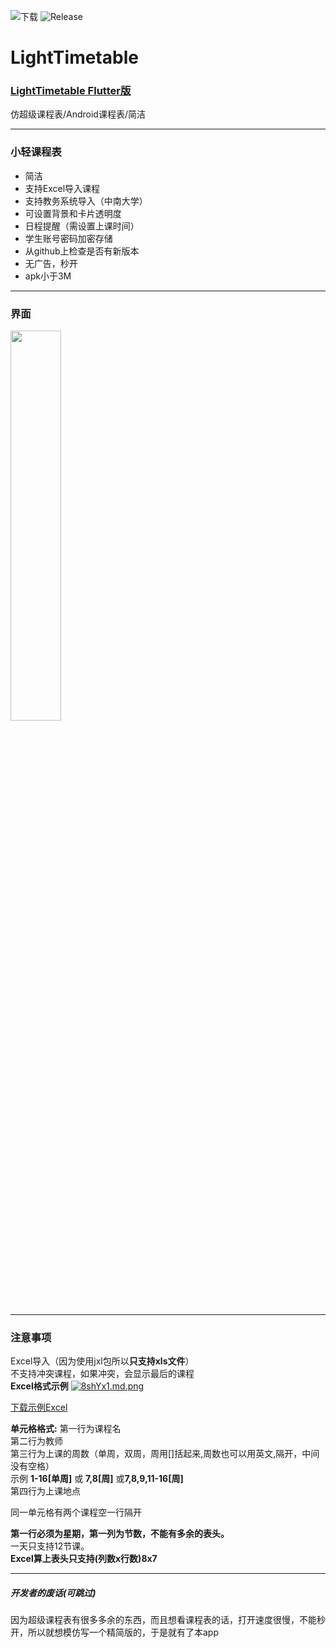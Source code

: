 ![下载](https://img.shields.io/github/downloads/Potato-DiGua/Timetable/total) ![Release](https://img.shields.io/github/v/release/Potato-DiGua/Timetable)
# LightTimetable
### [LightTimetable Flutter版](https://github.com/Potato-DiGua/LightTimetable-Flutter)
仿超级课程表/Android课程表/简洁

---
### 小轻课程表
* 简洁
* 支持Excel导入课程
* 支持教务系统导入（中南大学）
* 可设置背景和卡片透明度
* 日程提醒（需设置上课时间）
* 学生账号密码加密存储
* 从github上检查是否有新版本
* 无广告，秒开
* apk小于3M

---
### 界面
<img src="https://s1.ax1x.com/2020/03/19/8shJ2R.md.png" width="40%" />

---
### 注意事项
Excel导入（因为使用jxl包所以**只支持xls文件**）<br>
不支持冲突课程，如果冲突，会显示最后的课程<br>
**Excel格式示例**
[![8shYx1.md.png](https://s1.ax1x.com/2020/03/19/8shYx1.md.png)](https://imgchr.com/i/8shYx1)
<p>
<a href="https://gitee.com/potato-digua/Timetable/raw/master/ReadmeResourse/Example.xls">下载示例Excel</a>
</p>

**单元格格式:**
第一行为课程名<br>
第二行为教师<br>
第三行为上课的周数（单周，双周，周用[]括起来,周数也可以用英文,隔开，中间没有空格）<br>
示例 **1-16[单周]** 或 **7,8[周]** 或**7,8,9,11-16[周]**<br>
第四行为上课地点<br>

同一单元格有两个课程空一行隔开<br>



**第一行必须为星期，第一列为节数，不能有多余的表头。**<br>
一天只支持12节课。<br>
**Excel算上表头只支持(列数x行数)8x7**<br>

---
##### 开发者的废话(可跳过)
因为超级课程表有很多多余的东西，而且想看课程表的话，打开速度很慢，不能秒开，所以就想模仿写一个精简版的，于是就有了本app
